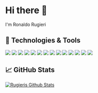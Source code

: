 # Hi there 👋 

I'm Ronaldo Rugieri



## 🔧 Technologies & Tools
![](https://img.shields.io/badge/OS-Linux-informational?style=flat&logo=linux&logoColor=white&color=FCC624)
![](https://img.shields.io/badge/Editor-VSCode-informational?style=flat&logo=vscode&logoColor=white&color=007ACC)
![](https://img.shields.io/badge/Code-JavaScript-informational?style=flat&logo=javascript&logoColor=white&color=F7DF1E)
![](https://img.shields.io/badge/Code-React-informational?style=flat&logo=React&logoColor=white&color=61DAFB)
![](https://img.shields.io/badge/Code-ReactNative-informational?style=flat&logo=react&logoColor=white&color=61DBFB)
![](https://img.shields.io/badge/Code-Gatsby-informational?style=flat&logo=Gatsby&logoColor=white&color=663399)
![](https://img.shields.io/badge/Code-Node-informational?style=flat&logo=Node.js&logoColor=white&color=339933)
![](https://img.shields.io/badge/Code-Python-informational?style=flat&logo=python&logoColor=white&color=3776AB)
![](https://img.shields.io/badge/Shell-Bash-informational?style=flat&logo=gnu-bash&logoColor=white&color=4EAA25)
![](https://img.shields.io/badge/Tools-PostgreSQL-informational?style=flat&logo=postgresql&logoColor=white&color=336791)
![](https://img.shields.io/badge/Tools-Docker-informational?style=flat&logo=docker&logoColor=white&color=2496ED)
![](https://img.shields.io/badge/Tools-Kubernetes-informational?style=flat&logo=kubernetes&logoColor=white&color=2bbc8a)
![](https://img.shields.io/badge/Cloud-Heroku-informational?style=flat&logo=Heroku&logoColor=white&color=430098)
![](https://img.shields.io/badge/Cloud-Netlify-informational?style=flat&logo=Netlify&logoColor=white&color=00C7B7)

## &#x1f4c8; GitHub Stats


[![Rugieris Github Stats](https://github-readme-stats.vercel.app/api?username=rugieri)](https://github.com/rugieri/github-readme-stats)
 


<!-- Resources -->
<!-- Icons: https://simpleicons.org/ -->
<!-- GitHub Stats: https://github.com/anuraghazra/github-readme-stats -->
<!-- Emojis: https://emojipedia.org/emoji/ -->
<!-- HTML Emojis: https://www.fileformat.info/index.htm -->
<!-- Shields: https://shields.io/ -->
<!-- Awesome GitHub Profile README: https://github.com/abhisheknaiidu/awesome-github-profile-readme -->
